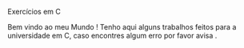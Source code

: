 Exercícios em C 

Bem vindo ao meu Mundo ! Tenho aqui alguns trabalhos feitos para a universidade em C, caso encontres algum erro por favor avisa .
